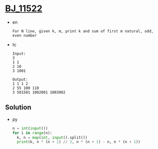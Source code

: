 # [BJ_11522](https://acmicpc.net/problem/11522)

* en

  ```en
  For N line, given k, m, print k and sum of first m natural, odd, even number
  ```

* tc

  ```tc
  Input:
  3
  1 1
  2 10
  3 1001

  Output:
  1 1 1 2
  2 55 100 110
  3 501501 1002001 1003002
  ```

## Solution

* py

  ```py
  n = int(input())
  for i in range(n):
    k, n = map(int, input().split())
    print(k, n * (n + 1) // 2, n * (n + 1) - n, n * (n + 1))
  ```
